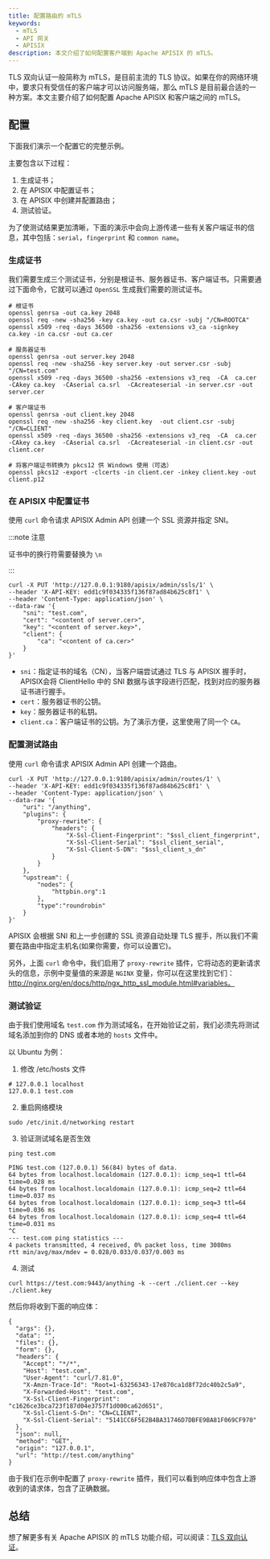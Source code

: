 ```yaml
---
title: 配置路由的 mTLS
keywords:
  - mTLS
  - API 网关
  - APISIX
description: 本文介绍了如何配置客户端到 Apache APISIX 的 mTLS。
---
```


<!--
#
# Licensed to the Apache Software Foundation (ASF) under one or more
# contributor license agreements.  See the NOTICE file distributed with
# this work for additional information regarding copyright ownership.
# The ASF licenses this file to You under the Apache License, Version 2.0
# (the "License"); you may not use this file except in compliance with
# the License.  You may obtain a copy of the License at
#
#     http://www.apache.org/licenses/LICENSE-2.0
#
# Unless required by applicable law or agreed to in writing, software
# distributed under the License is distributed on an "AS IS" BASIS,
# WITHOUT WARRANTIES OR CONDITIONS OF ANY KIND, either express or implied.
# See the License for the specific language governing permissions and
# limitations under the License.
#
-->

TLS 双向认证一般简称为 mTLS，是目前主流的 TLS 协议。如果在你的网络环境中，要求只有受信任的客户端才可以访问服务端，那么 mTLS 是目前最合适的一种方案。本文主要介绍了如何配置 Apache APISIX 和客户端之间的 mTLS。

## 配置

下面我们演示一个配置它的完整示例。

主要包含以下过程：

1. 生成证书；
2. 在 APISIX 中配置证书；
3. 在 APISIX 中创建并配置路由；
4. 测试验证。

为了使测试结果更加清晰，下面的演示中会向上游传递一些有关客户端证书的信息，其中包括：`serial`，`fingerprint` 和 `common name`。

### 生成证书

我们需要生成三个测试证书，分别是根证书、服务器证书、客户端证书。只需要通过下面命令，它就可以通过 `OpenSSL` 生成我们需要的测试证书。

```shell
# 根证书
openssl genrsa -out ca.key 2048
openssl req -new -sha256 -key ca.key -out ca.csr -subj "/CN=ROOTCA"
openssl x509 -req -days 36500 -sha256 -extensions v3_ca -signkey ca.key -in ca.csr -out ca.cer

# 服务器证书
openssl genrsa -out server.key 2048
openssl req -new -sha256 -key server.key -out server.csr -subj "/CN=test.com"
openssl x509 -req -days 36500 -sha256 -extensions v3_req  -CA  ca.cer -CAkey ca.key  -CAserial ca.srl  -CAcreateserial -in server.csr -out server.cer

# 客户端证书
openssl genrsa -out client.key 2048
openssl req -new -sha256 -key client.key  -out client.csr -subj "/CN=CLIENT"
openssl x509 -req -days 36500 -sha256 -extensions v3_req  -CA  ca.cer -CAkey ca.key  -CAserial ca.srl  -CAcreateserial -in client.csr -out client.cer

# 将客户端证书转换为 pkcs12 供 Windows 使用（可选）
openssl pkcs12 -export -clcerts -in client.cer -inkey client.key -out client.p12
```

### 在 APISIX 中配置证书

使用 `curl` 命令请求 APISIX Admin API 创建一个 SSL 资源并指定 SNI。

:::note 注意

证书中的换行符需要替换为 `\n`

:::

```shell
curl -X PUT 'http://127.0.0.1:9180/apisix/admin/ssls/1' \
--header 'X-API-KEY: edd1c9f034335f136f87ad84b625c8f1' \
--header 'Content-Type: application/json' \
--data-raw '{
    "sni": "test.com",
    "cert": "<content of server.cer>",
    "key": "<content of server.key>",
    "client": {
        "ca": "<content of ca.cer>"
    }
}'
```

- `sni`：指定证书的域名（CN），当客户端尝试通过 TLS 与 APISIX 握手时，APISIX会将 ClientHello 中的 SNI 数据与该字段进行匹配，找到对应的服务器证书进行握手。
- `cert`：服务器证书的公钥。
- `key`：服务器证书的私钥。
- `client.ca`：客户端证书的公钥。为了演示方便，这里使用了同一个 `CA`。

### 配置测试路由

使用 `curl` 命令请求 APISIX Admin API 创建一个路由。

```shell
curl -X PUT 'http://127.0.0.1:9180/apisix/admin/routes/1' \
--header 'X-API-KEY: edd1c9f034335f136f87ad84b625c8f1' \
--header 'Content-Type: application/json' \
--data-raw '{
    "uri": "/anything",
    "plugins": {
        "proxy-rewrite": {
            "headers": {
                "X-Ssl-Client-Fingerprint": "$ssl_client_fingerprint",
                "X-Ssl-Client-Serial": "$ssl_client_serial",
                "X-Ssl-Client-S-DN": "$ssl_client_s_dn"
            }
        }
    },
    "upstream": {
        "nodes": {
            "httpbin.org":1
        },
        "type":"roundrobin"
    }
}'
```

APISIX 会根据 SNI 和上一步创建的 SSL 资源自动处理 TLS 握手，所以我们不需要在路由中指定主机名(如果你需要，你可以设置它)。

另外，上面 `curl` 命令中，我们启用了 `proxy-rewrite` 插件，它将动态的更新请求头的信息，示例中变量值的来源是 `NGINX` 变量，你可以在这里找到它们：http://nginx.org/en/docs/http/ngx_http_ssl_module.html#variables。

### 测试验证

由于我们使用域名 `test.com` 作为测试域名，在开始验证之前，我们必须先将测试域名添加到你的 DNS 或者本地的 `hosts` 文件中。

以 Ubuntu 为例：

1. 修改 /etc/hosts 文件

```shell
# 127.0.0.1 localhost
127.0.0.1 test.com
```

2. 重启网络模块

```
sudo /etc/init.d/networking restart
```

3. 验证测试域名是否生效

```
ping test.com

PING test.com (127.0.0.1) 56(84) bytes of data.
64 bytes from localhost.localdomain (127.0.0.1): icmp_seq=1 ttl=64 time=0.028 ms
64 bytes from localhost.localdomain (127.0.0.1): icmp_seq=2 ttl=64 time=0.037 ms
64 bytes from localhost.localdomain (127.0.0.1): icmp_seq=3 ttl=64 time=0.036 ms
64 bytes from localhost.localdomain (127.0.0.1): icmp_seq=4 ttl=64 time=0.031 ms
^C
--- test.com ping statistics ---
4 packets transmitted, 4 received, 0% packet loss, time 3080ms
rtt min/avg/max/mdev = 0.028/0.033/0.037/0.003 ms
```

4. 测试

```shell
curl https://test.com:9443/anything -k --cert ./client.cer --key ./client.key
```

然后你将收到下面的响应体：

```shell
{
  "args": {},
  "data": "",
  "files": {},
  "form": {},
  "headers": {
    "Accept": "*/*",
    "Host": "test.com",
    "User-Agent": "curl/7.81.0",
    "X-Amzn-Trace-Id": "Root=1-63256343-17e870ca1d8f72dc40b2c5a9",
    "X-Forwarded-Host": "test.com",
    "X-Ssl-Client-Fingerprint": "c1626ce3bca723f187d04e3757f1d000ca62d651",
    "X-Ssl-Client-S-Dn": "CN=CLIENT",
    "X-Ssl-Client-Serial": "5141CC6F5E2B4BA31746D7DBFE9BA81F069CF970"
  },
  "json": null,
  "method": "GET",
  "origin": "127.0.0.1",
  "url": "http://test.com/anything"
}
```

由于我们在示例中配置了 `proxy-rewrite` 插件，我们可以看到响应体中包含上游收到的请求体，包含了正确数据。

## 总结

想了解更多有关 Apache APISIX 的 mTLS 功能介绍，可以阅读：[TLS 双向认证](../mtls.md)。
